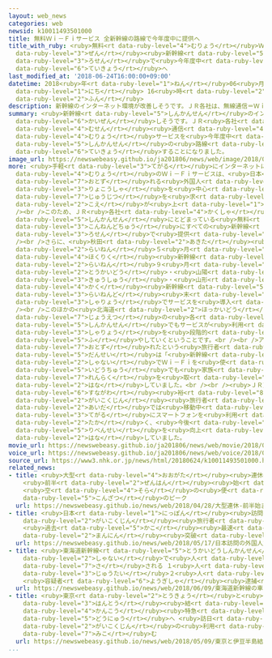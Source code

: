 ```yaml
---
layout: web_news
categories: web
newsid: k10011493501000
title: 無料Ｗｉ－Ｆｉサービス 全新幹線の路線で今年度中に提供へ
title_with_ruby: <ruby>無料<rt data-ruby-level="4">むりょう</rt></ruby>Ｗｉ－Ｆｉサービス <ruby>全<rt
  data-ruby-level="3">ぜん</rt></ruby><ruby>新幹線<rt data-ruby-level="5">しんかんせん</rt></ruby>の<ruby>路線<rt
  data-ruby-level="3">ろせん</rt></ruby>で<ruby>今年度中<rt data-ruby-level="3">こんねんどちゅう</rt></ruby>に<ruby>提供<rt
  data-ruby-level="6">ていきょう</rt></ruby>へ
last_modified_at: '2018-06-24T16:00:00+09:00'
datetime: 2018<ruby>年<rt data-ruby-level="1">ねん</rt></ruby>06<ruby>月<rt data-ruby-level="1">がつ</rt></ruby>24<ruby>日<rt
  data-ruby-level="1">にち</rt></ruby> 16<ruby>時<rt data-ruby-level="2">じ</rt></ruby>00<ruby>分<rt
  data-ruby-level="2">ふん</rt></ruby>
description: 新幹線のインターネット環境が改善しそうです。ＪＲ各社は、無線通信＝Ｗｉ－Ｆｉの無料サービスを今年度中にすべての新幹線の路線で提供することになりました。
summary: <ruby>新幹線<rt data-ruby-level="5">しんかんせん</rt></ruby>のインターネット<ruby>環境<rt data-ruby-level="7">かんきょう</rt></ruby>が<ruby>改善<rt
  data-ruby-level="6">かいぜん</rt></ruby>しそうです。ＪＲ<ruby>各社<rt data-ruby-level="4">かくしゃ</rt></ruby>は、<ruby>無線<rt
  data-ruby-level="4">むせん</rt></ruby><ruby>通信<rt data-ruby-level="4">つうしん</rt></ruby>＝Ｗｉ－Ｆｉの<ruby>無料<rt
  data-ruby-level="4">むりょう</rt></ruby>サービスを<ruby>今年度中<rt data-ruby-level="3">こんねんどちゅう</rt></ruby>にすべての<ruby>新幹線<rt
  data-ruby-level="5">しんかんせん</rt></ruby>の<ruby>路線<rt data-ruby-level="3">ろせん</rt></ruby>で<ruby>提供<rt
  data-ruby-level="6">ていきょう</rt></ruby>することになりました。
image_url: https://newswebeasy.github.io/ja201806/news/web/image/2018/06/24/K10011493501_1806241558_1806241600_01_02.jpg
more: <ruby>手軽<rt data-ruby-level="3">てがる</rt></ruby>にインターネットに<ruby>接続<rt data-ruby-level="5">せつぞく</rt></ruby>できる<ruby>無料<rt
  data-ruby-level="4">むりょう</rt></ruby>のＷｉ－Ｆｉサービスは、<ruby>日本<rt data-ruby-level="1">にっぽん</rt></ruby>を<ruby>訪<rt
  data-ruby-level="7">おとず</rt></ruby>れる<ruby>外国人<rt data-ruby-level="2">がいこくじん</rt></ruby><ruby>旅行者<rt
  data-ruby-level="3">りょこうしゃ</rt></ruby>を<ruby>中心<rt data-ruby-level="2">ちゅうしん</rt></ruby>に<ruby>充実<rt
  data-ruby-level="7">じゅうじつ</rt></ruby>を<ruby>求<rt data-ruby-level="4">もと</rt></ruby>める<ruby>声<rt
  data-ruby-level="2">こえ</rt></ruby>が<ruby>上<rt data-ruby-level="1">あ</rt></ruby>がっています。<br
  /><br />このため、ＪＲ<ruby>各社<rt data-ruby-level="4">かくしゃ</rt></ruby>は<ruby>一部<rt data-ruby-level="3">いちぶ</rt></ruby>の<ruby>新幹線<rt
  data-ruby-level="5">しんかんせん</rt></ruby>にとどまっている<ruby>無料<rt data-ruby-level="4">むりょう</rt></ruby>のＷｉ－Ｆｉサービスを<ruby>今年度中<rt
  data-ruby-level="3">こんねんどちゅう</rt></ruby>にすべての<ruby>新幹線<rt data-ruby-level="5">しんかんせん</rt></ruby>の<ruby>路線<rt
  data-ruby-level="3">ろせん</rt></ruby>で<ruby>提供<rt data-ruby-level="6">ていきょう</rt></ruby>することになりました。<br
  /><br />さらに、<ruby>秋田<rt data-ruby-level="2">あきた</rt></ruby><ruby>新幹線<rt data-ruby-level="5">しんかんせん</rt></ruby>は<ruby>来年<rt
  data-ruby-level="2">らいねん</rt></ruby>５<ruby>月<rt data-ruby-level="1">がつ</rt></ruby>まで、<ruby>北陸<rt
  data-ruby-level="4">ほくりく</rt></ruby><ruby>新幹線<rt data-ruby-level="5">しんかんせん</rt></ruby>は<ruby>来年<rt
  data-ruby-level="2">らいねん</rt></ruby>９<ruby>月<rt data-ruby-level="1">がつ</rt></ruby>まで、<ruby>東海道<rt
  data-ruby-level="2">とうかいどう</rt></ruby>・<ruby>山陽<rt data-ruby-level="3">さんよう</rt></ruby>・<ruby>九州<rt
  data-ruby-level="3">きゅうしゅう</rt></ruby>・<ruby>山形<rt data-ruby-level="2">やまがた</rt></ruby>の<ruby>各<rt
  data-ruby-level="4">かく</rt></ruby><ruby>新幹線<rt data-ruby-level="5">しんかんせん</rt></ruby>は<ruby>来年度<rt
  data-ruby-level="3">らいねんど</rt></ruby><ruby>末<rt data-ruby-level="4">まつ</rt></ruby>までにすべての<ruby>車両<rt
  data-ruby-level="3">しゃりょう</rt></ruby>でサービスを<ruby>導入<rt data-ruby-level="5">どうにゅう</rt></ruby>するとしています。<br
  /><br />このほかの<ruby>北海道<rt data-ruby-level="2">ほっかいどう</rt></ruby>・<ruby>東北<rt data-ruby-level="2">とうほく</rt></ruby>・<ruby>上越<rt
  data-ruby-level="7">じょうえつ</rt></ruby>の<ruby>各<rt data-ruby-level="4">かく</rt></ruby><ruby>新幹線<rt
  data-ruby-level="5">しんかんせん</rt></ruby>でもサービスが<ruby>利用<rt data-ruby-level="4">りよう</rt></ruby>できる<ruby>車両<rt
  data-ruby-level="3">しゃりょう</rt></ruby>を<ruby>段階的<rt data-ruby-level="6">だんかいてき</rt></ruby>に<ruby>増<rt
  data-ruby-level="5">ふ</rt></ruby>やしていくということです。<br /><br />アメリカからＪＲ<ruby>東京駅<rt data-ruby-level="3">とうきょうえき</rt></ruby>を<ruby>訪<rt
  data-ruby-level="7">おとず</rt></ruby>れたという<ruby>旅行者<rt data-ruby-level="3">りょこうしゃ</rt></ruby>の<ruby>男性<rt
  data-ruby-level="5">だんせい</rt></ruby>は「<ruby>新幹線<rt data-ruby-level="5">しんかんせん</rt></ruby>の<ruby>車内<rt
  data-ruby-level="2">しゃない</rt></ruby>でＷｉ－Ｆｉを<ruby>使<rt data-ruby-level="3">つか</rt></ruby>えたら、<ruby>移動中<rt
  data-ruby-level="5">いどうちゅう</rt></ruby>でも<ruby>家族<rt data-ruby-level="3">かぞく</rt></ruby>と<ruby>連絡<rt
  data-ruby-level="7">れんらく</rt></ruby>を<ruby>取<rt data-ruby-level="3">と</rt></ruby>れるのでうれしいです」と<ruby>話<rt
  data-ruby-level="2">はな</rt></ruby>していました。<br /><br /><ruby>ＪＲ東日本<rt data-ruby-level="2">じぇーあーるひがしにほん</rt></ruby>の<ruby>砂川<rt
  data-ruby-level="6">すながわ</rt></ruby><ruby>裕<rt data-ruby-level="8">ひろし</rt></ruby>さんは「<ruby>外国人<rt
  data-ruby-level="2">がいこくじん</rt></ruby><ruby>旅行者<rt data-ruby-level="3">りょこうしゃ</rt></ruby>の<ruby>間<rt
  data-ruby-level="2">あいだ</rt></ruby>では<ruby>移動中<rt data-ruby-level="5">いどうちゅう</rt></ruby>も<ruby>手軽<rt
  data-ruby-level="3">てがる</rt></ruby>にスマートフォンを<ruby>利用<rt data-ruby-level="4">りよう</rt></ruby>したいというニーズが<ruby>高<rt
  data-ruby-level="2">たか</rt></ruby>く、<ruby>今後<rt data-ruby-level="2">こんご</rt></ruby>も<ruby>利便性<rt
  data-ruby-level="5">りべんせい</rt></ruby>を<ruby>向上<rt data-ruby-level="3">こうじょう</rt></ruby>させたい」と<ruby>話<rt
  data-ruby-level="2">はな</rt></ruby>していました。
movie_url: https://newswebeasy.github.io/ja201806/news/web/movie/2018/06/24/k10011493501_201806241809_201806241811.mp4
voice_url: https://newswebeasy.github.io/ja201806/news/web/voice/2018/06/24/k10011493501_201806241809_201806241811.mp3
source_url: https://www3.nhk.or.jp/news/html/20180624/k10011493501000.html
related_news:
- title: <ruby>大型<rt data-ruby-level="4">おおがた</rt></ruby><ruby>連休<rt data-ruby-level="4">れんきゅう</rt></ruby>
    <ruby>前半<rt data-ruby-level="2">ぜんはん</rt></ruby><ruby>始<rt data-ruby-level="3">はじ</rt></ruby>まる
    <ruby>空<rt data-ruby-level="4">そら</rt></ruby>の<ruby>便<rt data-ruby-level="4">びん</rt></ruby>は<ruby>混雑<rt
    data-ruby-level="5">こんざつ</rt></ruby>のピーク
  url: https://newswebeasy.github.io/news/web/2018/04/28/大型連休-前半始まる-空の便は混雑のピーク
- title: <ruby>日本<rt data-ruby-level="1">にっぽん</rt></ruby><ruby>訪問<rt data-ruby-level="6">ほうもん</rt></ruby>の<ruby>外国人<rt
    data-ruby-level="2">がいこくじん</rt></ruby><ruby>旅行者<rt data-ruby-level="3">りょこうしゃ</rt></ruby>
    <ruby>過去<rt data-ruby-level="5">かこ</rt></ruby><ruby>最速<rt data-ruby-level="4">さいそく</rt></ruby>で1000<ruby>万人<rt
    data-ruby-level="2">まんにん</rt></ruby><ruby>突破<rt data-ruby-level="7">とっぱ</rt></ruby>
  url: https://newswebeasy.github.io/news/web/2018/05/17/日本訪問の外国人旅行者-過去最速で1000万人突破
- title: <ruby>東海道新幹線<rt data-ruby-level="5">とうかいどうしんかんせん</rt></ruby>の<ruby>車内<rt
    data-ruby-level="2">しゃない</rt></ruby>で<ruby>人<rt data-ruby-level="1">ひと</rt></ruby><ruby>刺<rt
    data-ruby-level="7">さ</rt></ruby>される １<ruby>人<rt data-ruby-level="1">にん</rt></ruby><ruby>重体<rt
    data-ruby-level="3">じゅうたい</rt></ruby>２<ruby>人<rt data-ruby-level="1">にん</rt></ruby>けが
    <ruby>容疑者<rt data-ruby-level="6">ようぎしゃ</rt></ruby><ruby>逮捕<rt data-ruby-level="7">たいほ</rt></ruby>
  url: https://newswebeasy.github.io/news/web/2018/06/09/東海道新幹線の車内で人刺される-1人重体2人けが-容疑者逮捕
- title: <ruby>東京<rt data-ruby-level="2">とうきょう</rt></ruby>と<ruby>伊豆<rt data-ruby-level="8">いず</rt></ruby><ruby>半島<rt
    data-ruby-level="3">はんとう</rt></ruby><ruby>結<rt data-ruby-level="4">むす</rt></ruby>ぶ<ruby>観光<rt
    data-ruby-level="4">かんこう</rt></ruby><ruby>特急<rt data-ruby-level="4">とっきゅう</rt></ruby><ruby>導入<rt
    data-ruby-level="5">どうにゅう</rt></ruby>へ <ruby>訪日<rt data-ruby-level="6">ほうにち</rt></ruby><ruby>外国人<rt
    data-ruby-level="2">がいこくじん</rt></ruby>の<ruby>利用<rt data-ruby-level="4">りよう</rt></ruby><ruby>見込<rt
    data-ruby-level="7">みこ</rt></ruby>む
  url: https://newswebeasy.github.io/news/web/2018/05/09/東京と伊豆半島結ぶ観光特急導入へ-訪日外国人の利用見込む
...
```

